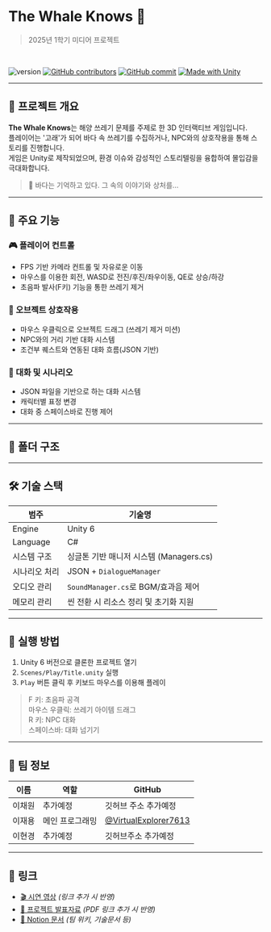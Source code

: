 # The Whale Knows 🐋
> 2025년 1학기 미디어 프로젝트

<br/>

![version](https://img.shields.io/badge/version-demo-orange)
[![GitHub contributors](https://img.shields.io/github/contributors/VirtualExplorer7613/MediaProject.svg)](https://github.com/VirtualExplorer7613/MediaProject/graphs/contributors)
[![GitHub commit](https://img.shields.io/github/last-commit/VirtualExplorer7613/MediaProject.svg)](https://github.com/VirtualExplorer7613/MediaProject/commits)
[![Made with Unity](https://img.shields.io/badge/Made%20with-Unity-57b9d3.svg?style=flat&logo=unity)](https://unity.com)


---

## 📖 프로젝트 개요

**The Whale Knows**는 해양 쓰레기 문제를 주제로 한 3D 인터랙티브 게임입니다.  
플레이어는 '고래'가 되어 바다 속 쓰레기를 수집하거나, NPC와의 상호작용을 통해 스토리를 진행합니다.  
게임은 Unity로 제작되었으며, 환경 이슈와 감성적인 스토리텔링을 융합하여 몰입감을 극대화합니다.

> 🌊 바다는 기억하고 있다. 그 속의 이야기와 상처를…

---

## 🧩 주요 기능

### 🎮 플레이어 컨트롤
- FPS 기반 카메라 컨트롤 및 자유로운 이동
- 마우스를 이용한 회전, WASD로 전진/후진/좌우이동, QE로 상승/하강 
- 초음파 발사(F키) 기능을 통한 쓰레기 제거

### 🧲 오브젝트 상호작용
- 마우스 우클릭으로 오브젝트 드래그 (쓰레기 제거 미션)
- NPC와의 거리 기반 대화 시스템
- 조건부 퀘스트와 연동된 대화 흐름(JSON 기반)

### 🎤 대화 및 시나리오
- JSON 파일을 기반으로 하는 대화 시스템
- 캐릭터별 표정 변경
- 대화 중 스페이스바로 진행 제어

---

## 📁 폴더 구조

---

## 🛠 기술 스택

| 범주     | 기술명 |
|----------|--------|
| Engine   | Unity 6 |
| Language | C# |
| 시스템 구조 | 싱글톤 기반 매니저 시스템 (Managers.cs) |
| 시나리오 처리 | JSON + `DialogueManager` |
| 오디오 관리 | `SoundManager.cs`로 BGM/효과음 제어 |
| 메모리 관리 | 씬 전환 시 리소스 정리 및 초기화 지원 |

---

## 🔧 실행 방법

1. Unity 6 버전으로 클론한 프로젝트 열기
2. `Scenes/Play/Title.unity` 실행
3. `Play` 버튼 클릭 후 키보드 마우스를 이용해 플레이

> F 키: 초음파 공격 <br/>
> 마우스 우클릭: 쓰레기 아이템 드래그<br/>
> R 키: NPC 대화<br/>
> 스페이스바: 대화 넘기기

---

## 👥 팀 정보

| 이름     | 역할            | GitHub |
|----------|-----------------|--------|
| 이채원   |  추가예정        | 깃허브 주소 추가예정 |
| 이재용   |  메인 프로그래밍 | [@VirtualExplorer7613](https://github.com/VirtualExplorer7613) |
| 이현경   |  추가예정        |  깃허브주소 추가예정 |
---

## 🔗 링크

- [🎬 시연 영상]() *(링크 추가 시 반영)*
- [📄 프로젝트 발표자료]() *(PDF 링크 추가 시 반영)*
- [📌 Notion 문서]() *(팀 위키, 기술문서 등)*
